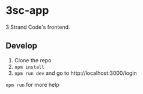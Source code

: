 3sc-app
=======
3 Strand Code's frontend.

## Develop

1. Clone the repo
1. `npm install`
1. `npm run dev` and go to http://localhost:3000/login

`npm run` for more help
